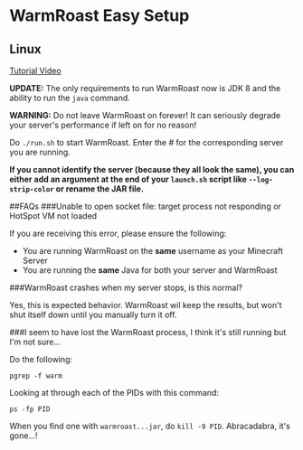 # WarmRoast Easy Setup

## Linux
[Tutorial Video](https://youtu.be/c0ffjooX7Jw)

**UPDATE:** The only requirements to run WarmRoast now is JDK 8 and the ability to run the `java` command.

**WARNING:** Do not leave WarmRoast on forever! It can seriously degrade your server's performance if left on for no reason!

Do `./run.sh` to start WarmRoast. Enter the # for the corresponding server you are running.

**If you cannot identify the server (because they all look the same), you can either add an argument at the end of your `launch.sh` script like `--log-strip-color` or rename the JAR file.**

##FAQs
###Unable to open socket file: target process not responding or HotSpot VM not loaded

If you are receiving this error, please ensure the following:
+ You are running WarmRoast on the **same** username as your Minecraft Server
+ You are running the **same** Java for both your server and WarmRoast

###WarmRoast crashes when my server stops, is this normal?

Yes, this is expected behavior. WarmRoast wil keep the results, but won't shut itself down until you manually turn it off.

###I seem to have lost the WarmRoast process, I think it's still running but I'm not sure...

Do the following:

`pgrep -f warm`

Looking at through each of the PIDs with this command:

`ps -fp PID`

When you find one with `warmroast...jar`, do `kill -9 PID`. Abracadabra, it's gone...!
